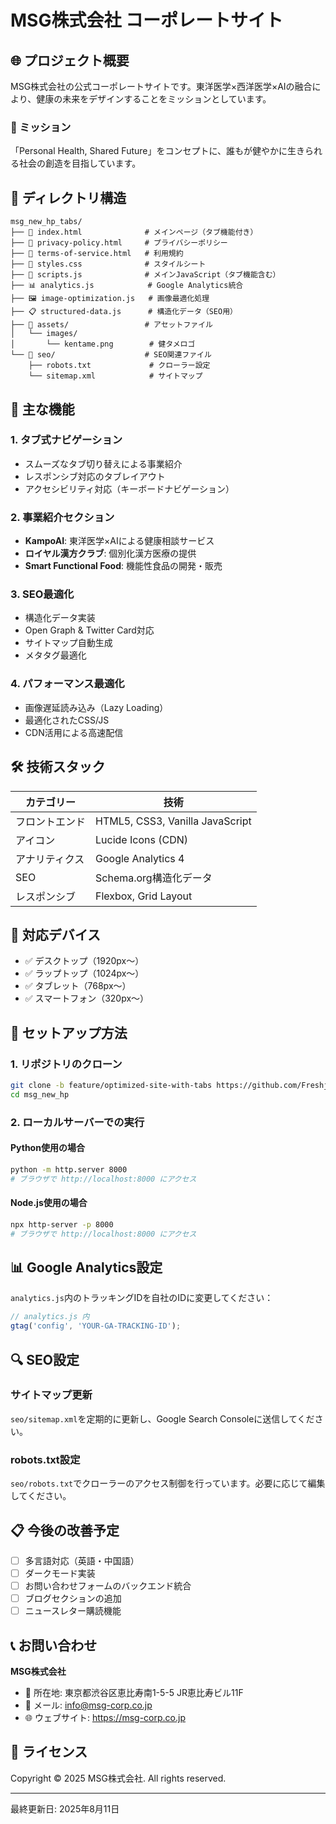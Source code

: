 # MSG株式会社 コーポレートサイト

## 🌐 プロジェクト概要
MSG株式会社の公式コーポレートサイトです。東洋医学×西洋医学×AIの融合により、健康の未来をデザインすることをミッションとしています。

### 🎯 ミッション
「Personal Health, Shared Future」をコンセプトに、誰もが健やかに生きられる社会の創造を目指しています。

## 📂 ディレクトリ構造

```
msg_new_hp_tabs/
├── 📄 index.html              # メインページ（タブ機能付き）
├── 📄 privacy-policy.html     # プライバシーポリシー
├── 📄 terms-of-service.html   # 利用規約
├── 🎨 styles.css              # スタイルシート
├── 🔧 scripts.js              # メインJavaScript（タブ機能含む）
├── 📊 analytics.js            # Google Analytics統合
├── 🖼️ image-optimization.js   # 画像最適化処理
├── 📋 structured-data.js      # 構造化データ（SEO用）
├── 📁 assets/                 # アセットファイル
│   └── images/
│       └── kentame.png        # 健タメロゴ
└── 📁 seo/                    # SEO関連ファイル
    ├── robots.txt             # クローラー設定
    └── sitemap.xml            # サイトマップ
```

## 🚀 主な機能

### 1. **タブ式ナビゲーション**
- スムーズなタブ切り替えによる事業紹介
- レスポンシブ対応のタブレイアウト
- アクセシビリティ対応（キーボードナビゲーション）

### 2. **事業紹介セクション**
- **KampoAI**: 東洋医学×AIによる健康相談サービス
- **ロイヤル漢方クラブ**: 個別化漢方医療の提供
- **Smart Functional Food**: 機能性食品の開発・販売

### 3. **SEO最適化**
- 構造化データ実装
- Open Graph & Twitter Card対応
- サイトマップ自動生成
- メタタグ最適化

### 4. **パフォーマンス最適化**
- 画像遅延読み込み（Lazy Loading）
- 最適化されたCSS/JS
- CDN活用による高速配信

## 🛠️ 技術スタック

| カテゴリー | 技術 |
|-----------|------|
| フロントエンド | HTML5, CSS3, Vanilla JavaScript |
| アイコン | Lucide Icons (CDN) |
| アナリティクス | Google Analytics 4 |
| SEO | Schema.org構造化データ |
| レスポンシブ | Flexbox, Grid Layout |

## 📱 対応デバイス

- ✅ デスクトップ（1920px〜）
- ✅ ラップトップ（1024px〜）
- ✅ タブレット（768px〜）
- ✅ スマートフォン（320px〜）

## 🔧 セットアップ方法

### 1. リポジトリのクローン
```bash
git clone -b feature/optimized-site-with-tabs https://github.com/Freshjelly/msg_new_hp.git
cd msg_new_hp
```

### 2. ローカルサーバーでの実行
#### Python使用の場合
```bash
python -m http.server 8000
# ブラウザで http://localhost:8000 にアクセス
```

#### Node.js使用の場合
```bash
npx http-server -p 8000
# ブラウザで http://localhost:8000 にアクセス
```

## 📊 Google Analytics設定

`analytics.js`内のトラッキングIDを自社のIDに変更してください：

```javascript
// analytics.js 内
gtag('config', 'YOUR-GA-TRACKING-ID');
```

## 🔍 SEO設定

### サイトマップ更新
`seo/sitemap.xml`を定期的に更新し、Google Search Consoleに送信してください。

### robots.txt設定
`seo/robots.txt`でクローラーのアクセス制御を行っています。必要に応じて編集してください。

## 📋 今後の改善予定

- [ ] 多言語対応（英語・中国語）
- [ ] ダークモード実装
- [ ] お問い合わせフォームのバックエンド統合
- [ ] ブログセクションの追加
- [ ] ニュースレター購読機能

## 📞 お問い合わせ

**MSG株式会社**
- 📍 所在地: 東京都渋谷区恵比寿南1-5-5 JR恵比寿ビル11F
- 📧 メール: info@msg-corp.co.jp
- 🌐 ウェブサイト: https://msg-corp.co.jp

## 📝 ライセンス

Copyright © 2025 MSG株式会社. All rights reserved.

---

最終更新日: 2025年8月11日